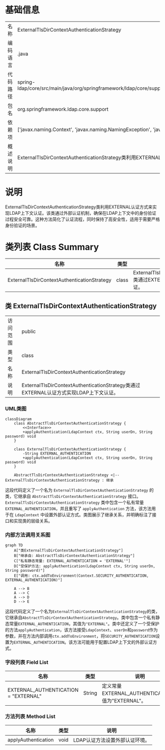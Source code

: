 # 基础信息

|      |      |
|------|------|
| 名称 | ExternalTlsDirContextAuthenticationStrategy |
| 编码语言 | .java |
| 代码路径 | spring-ldap/core/src/main/java/org/springframework/ldap/core/support/ExternalTlsDirContextAuthenticationStrategy.java |
| 包名 | org.springframework.ldap.core.support |
| 依赖项 | ['javax.naming.Context', 'javax.naming.NamingException', 'javax.naming.ldap.LdapContext'] |
| 概述说明 | ExternalTlsDirContextAuthenticationStrategy类利用EXTERNAL认证方式完成LDAP上下文认证。 |

# 说明

ExternalTlsDirContextAuthenticationStrategy类利用EXTERNAL认证方式来实现LDAP上下文认证。该类通过外部认证机制，确保在LDAP上下文中的身份验证过程安全可靠。这种方法简化了认证流程，同时保持了高安全性，适用于需要严格身份验证的场景。

# 类列表 Class Summary

| 名称   | 类型  | 说明 |
|-------|------|-------------|
| ExternalTlsDirContextAuthenticationStrategy | class | ExternalTlsDirContextAuthenticationStrategy类通过EXTERNAL认证方式实现LDAP上下文认证。 |



## 类 ExternalTlsDirContextAuthenticationStrategy

|      |      |
|------|------|
| 访问范围 | public |
| 类型 | class |
| 名称 | ExternalTlsDirContextAuthenticationStrategy |
| 说明 | ExternalTlsDirContextAuthenticationStrategy类通过EXTERNAL认证方式实现LDAP上下文认证。 |


### UML类图

```mermaid
classDiagram
    class AbstractTlsDirContextAuthenticationStrategy {
        <<Interface>>
        +applyAuthentication(LdapContext ctx, String userDn, String password) void
    }

    class ExternalTlsDirContextAuthenticationStrategy {
        -String EXTERNAL_AUTHENTICATION
        +applyAuthentication(LdapContext ctx, String userDn, String password) void
    }

    AbstractTlsDirContextAuthenticationStrategy <|-- ExternalTlsDirContextAuthenticationStrategy : 继承
```

这段代码定义了一个名为 `ExternalTlsDirContextAuthenticationStrategy` 的类，它继承自 `AbstractTlsDirContextAuthenticationStrategy` 接口。`ExternalTlsDirContextAuthenticationStrategy` 类中包含一个私有常量 `EXTERNAL_AUTHENTICATION`，并且重写了 `applyAuthentication` 方法，该方法用于在 `LdapContext` 中设置外部认证方式。类图展示了继承关系，并明确标注了接口和实现类的层级关系。


### 内部方法调用关系图

```mermaid
graph TD
    A["类ExternalTlsDirContextAuthenticationStrategy"]
    B["继承自: AbstractTlsDirContextAuthenticationStrategy"]
    C["私有静态常量: EXTERNAL_AUTHENTICATION = 'EXTERNAL'"]
    D["受保护方法: applyAuthentication(LdapContext ctx, String userDn, String password)"]
    E["调用: ctx.addToEnvironment(Context.SECURITY_AUTHENTICATION, EXTERNAL_AUTHENTICATION)"]

    A --> B
    A --> C
    A --> D
    D --> E
```

这段代码定义了一个名为`ExternalTlsDirContextAuthenticationStrategy`的类，它继承自`AbstractTlsDirContextAuthenticationStrategy`。类中包含一个私有静态常量`EXTERNAL_AUTHENTICATION`，其值为`"EXTERNAL"`。类中还定义了一个受保护的方法`applyAuthentication`，该方法接受`LdapContext`、`userDn`和`password`作为参数，并在方法内部调用`ctx.addToEnvironment`，将`SECURITY_AUTHENTICATION`设置为`EXTERNAL_AUTHENTICATION`。该方法可能用于配置LDAP上下文的外部认证方式。

### 字段列表 Field List

| 名称  | 类型  | 说明 |
|-------|-------|------|
| EXTERNAL_AUTHENTICATION = "EXTERNAL" | String | 定义常量EXTERNAL_AUTHENTICATION，值为"EXTERNAL"。 |

### 方法列表 Method List

| 名称  | 类型  | 说明 |
|-------|-------|------|
| applyAuthentication | void | LDAP认证方法设置外部认证环境。 |




